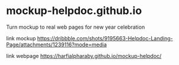 # mockup-helpdoc.github.io
Turn mockup to real web pages for new year celebration

link mockup 
https://dribbble.com/shots/9195663-Helpdoc-Landing-Page/attachments/1239116?mode=media

link webpage 
https://harfialpharaby.github.io/mockup-helpdoc/